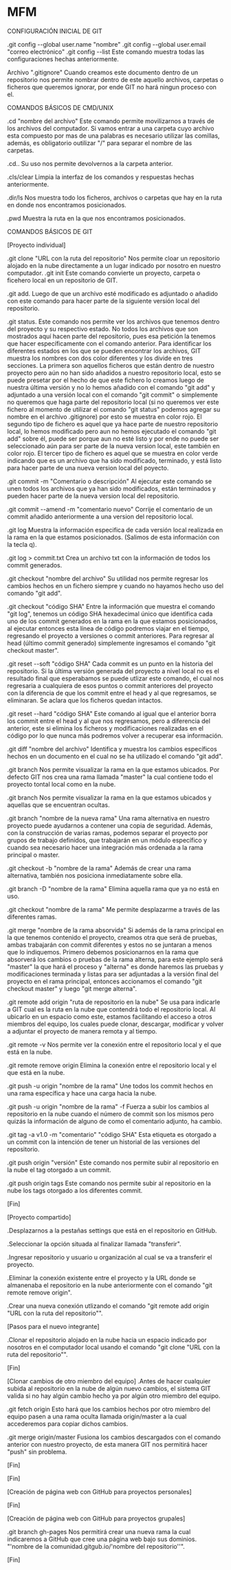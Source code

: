 # MFM

CONFIGURACIÓN INICIAL DE GIT

.git config --global user.name "nombre"
.git config --global user.email "correo electrónico"
.git config --list
  Este comando muestra todas las configuraciones hechas anteriormente.

Archivo ".gitignore"
  Cuando creamos este documento dentro de un repositorio nos permite nombrar dentro de este aquello archivos, carpetas o ficheros que     queremos ignorar, por ende GIT no hará ningun proceso con el.



COMANDOS BÁSICOS DE CMD/UNIX

.cd "nombre del archivo"
  Este comando permite movilizarnos a través de los archivos del computador. Si vamos entrar a una carpeta cuyo archivo esta compuesto     por mas de una palabras es necesario utilizar las comillas, además, es obligatorio outilizar "/" para separar el nombre de las         
  carpetas.

.cd..
  Su uso nos permite devolvernos a la carpeta anterior.

.cls/clear
  Limpia la interfaz de los comandos y respuestas hechas anteriormente.

.dir/ls
  Nos muestra todo los ficheros, archivos o carpetas que hay en la ruta en donde nos encontramos posicionados.

.pwd
  Muestra la ruta en la que nos encontramos posicionados.



COMANDOS BÁSICOS DE GIT

[Proyecto individual]

.git clone "URL con la ruta del repositorio"
  Nos permite cloar un repositorio alojado en la nube directamente a un lugar indicado por nosotro en nuestro computador.
.git init
  Este comando convierte un proyecto, carpeta o ficehero local en un repositorio de GIT.
  
.git add.
  Luego de que un archivo esté modificado es adjuntado o añadido con este comando para hacer parte de la siguiente versión local del       repositorio.
  
.git status.
  Este comando nos permite ver los archivos que tenemos dentro del proyecto y su respectivo estado. No todos los archivos que son         mostrados aquí hacen parte del repositorio, pues esa petición la tenemos que hacer específicamente con el comando anterior. Para         identificar los diferentes estados en los que se pueden encontrar los archivos, GIT muestra los nombres con dos color diferentes y los   divide en tres secciones. La primera son aquellos ficheros que están dentro de nuestro proyecto pero aún no han sido añadidos a         nuestro repositorio local, esto se puede presetar por el hecho de que este fichero lo creamos luego de nuestra última versión y no lo   hemos añadido con el comando "git add" y adjuntado a una versión local con el comando "git commit" o simplemente no queremos que haga   parte del repositorio local (si no queremos ver este fichero al momento de utilizar el comando "git status" podemos agregar su nombre   en el archivo .gitignore) por esto se muestra en color rojo. El segundo tipo de fichero es aquel que ya hace parte de nuestro           repositorio local, lo hemos modificado pero aun no hemos ejecutado el comando "git add" sobre él, puede ser porque aun no esté listo y   por ende no puede ser seleccionado aún para ser parte de la nueva version local, este también en color rojo. El tercer tipo de fichero   es aquel que se muestra en color verde indicando que es un archivo que ha sido modificado, terminado, y está listo para hacer parte     de una nueva version local del poyecto.
  
.git commit -m "Comentario o descripción"
  Al ejecutar este comando se unen todos los archivos que ya han sido modificados, están terminados y pueden hacer parte de la nueva       version local del repositorio.
  
.git commit --amend -m "comentario nuevo"
  Corrije el comentario de un commit añadido anteriormente a una version del repositorio local.

.git log
  Muestra la información especifica de cada versión local realizada en la rama en la que estamos posicionados. (Salimos de esta           información con la tecla q).

.git log > commit.txt
  Crea un archivo txt con la información de todos los commit generados.

.git checkout "nombre del archivo"
  Su utilidad nos permite regresar los cambios hechos en un fichero siempre y cuando no hayamos hecho uso del comando "git add".
  
.git checkout "código SHA"
  Entre la información que muestra el comando "git log", tenemos un código SHA hexadecimal único que identifica cada uno de los commit     generados en la rama en la que estamos posicionados, al ejecutar entonces esta línea de código podremos viajar en el tiempo,             regresando el proyecto a versiones o commit anteriores. Para regresar al head (último commit generado) simplemente ingresamos el         comando "git checkout master".
  
.git reset --soft "código SHA"
  Cada commit es un punto en la historia del repositorio. Si la última versión generada del proyecto a nivel local no es el resultado     final que esperabamos se puede utlizar este comando, el cual nos regresaria a cualquiera de esos puntos o commit anteriores del         proyecto con la diferencia de que los commit entre el head y al que regresamos, se eliminaran. Se aclara que los ficheros quedan         intactos.
  
.git reset --hard "código SHA"
  Este comando al igual que el anterior borra los commit entre el head y al que nos regresamos, pero a diferencia del anterior,   este     si elimina los ficheros y modificaciones realizadas en el código por lo que nunca más podremos volver a recuperar esa                   información.

.git diff "nombre del archivo"
  Identifica y muestra los cambios específicos hechos en un documento en el cual no se ha utilizado el comando "git add".

.git branch
  Nos permite visualizar la rama en la que estamos ubicados. Por defecto GIT nos crea una rama llamada "master" la cual contiene todo el   proyecto tontal local como en la nube.
  
  .git branch
  Nos permite visualizar la rama en la que estamos ubicados y aquellas que se encuentran ocultas.

.git branch "nombre de la nueva rama"
  Una rama alternativa en nuestro proyecto puede ayudarnos a contener una copia de seguridad. Además, con la construcción de varias       ramas, podemos separar el proyecto por grupos de trabajo definidos, que trabajarán en un módulo específico y cuando sea necesario       hacer una integración más ordenada a la rama principal o master.
  
.git checkout -b "nombre de la rama"
  Además de crear una rama alternativa, también nos posiciona inmediatamente sobre ella.
  
.git branch -D "nombre de la rama"
  Elimina aquella rama que ya no está en uso.
  
.git checkout "nombre de la rama"
  Me permite desplazarme a través de las diferentes ramas.
  
.git merge "nombre de la rama absorvida"
  Si además de la rama principal en la que tenemos contenido el proyecto, creamos otra que será de pruebas, ambas trabajarán con commit   diferentes y estos no se juntaran a menos que lo indiquemos. Primero debemos posicionarnos en la rama que absorverá los cambios o       pruebas de la rama alterna, para este ejemplo será "master" la que hará el proceso y "alterna" es donde haremos las pruebas y           modificaciones terminada y listas para ser adjuntadas a la versión final del proyecto en el rama principal, entonces accionamos el       comando "git checkout master" y luego "git merge alterna".

.git remote add origin "ruta de repositorio en la nube"
  Se usa para indicarle a GIT cual es la ruta en la nube que contendrá todo el repositorio local. Al ubicarlo en un espacio como este,     estamos facilitando el acceso a otros miembros del equipo, los cuales puede clonar, descargar, modificar y volver a adjuntar el         proyecto de manera remota y al tiempo.
  
.git remote -v
  Nos permite ver la conexión entre el repositorio local y el que está en la nube.
  
.git remote remove origin
  Elimina la conexión entre el repositorio local y el que está en la nube.
  
.git push -u origin "nombre de la rama"
  Une todos los commit hechos en una rama específica y hace una carga hacia la nube.
  
.git push -u origin "nombre de la rama" -f
  Fuerza a subir los cambios al repositorio en la nube cuando el número de commit son los mismos pero quizás la información de alguno de   como el comentario adjunto, ha cambio.
  
.git tag -a v1.0 -m "comentario" "código SHA"
  Esta etiqueta es otorgado a un commit con la intención de tener un historial de las versiones del repositorio.
  
.git push origin "versión"
  Este comando nos permite subir al repositorio en la nube el tag otorgado a un commit.
  
.git push origin tags
  Este comando nos permite subir al repositorio en la nube los tags otorgado a los diferentes commit.

[Fin]

[Proyecto compartido]

.Desplazarnos a la pestañas settings que está en el repositorio en GitHub.

.Seleccionar la opción situada al finalizar llamada "transferir".

.Ingresar repositorio y usuario u organización al cual se va a transferir el proyecto.

.Eliminar la conexión existente entre el proyecto y la URL donde se almanenaba el repositorio en la nube anteriormente con el comando "git remote remove origin".

.Crear una nueva conexión utlizando el comando "git remote add origin "URL con la ruta del repositorio"".

  [Pasos para el nuevo integrante]

  .Clonar el repositorio alojado en la nube hacia un espacio indicado por nosotros en el computador local usando el comando "git clone      "URL con la ruta del repositorio"".
  
  [Fin]
  
[Clonar cambios de otro miembro del equipo]
.Antes de hacer cualquier subida al repositorio en la nube de algún nuevo cambios, el sistema GIT valida si no hay algún cambio hecho ya por algún otro miembro del equipo.

.git fetch origin
  Esto hará que los cambios hechos por otro miembro del equipo pasen a una rama oculta llamada origin/master a la cual accederemos para   copiar dichos cambios.
   
.git merge origin/master
  Fusiona los cambios descargados con el comando anterior con nuestro proyecto, de esta manera GIT nos permitirá hacer "push" sin         problema.
   
[Fin]

[Fin]

[Creación de página web con GitHub para proyectos personales]



[Fin]

[Creación de página web con GitHub para proyectos grupales]

.git branch gh-pages
  Nos permitirá crear una nueva rama la cual indicaremos a GitHub que cree una página web bajo sus dominios. "'nombre de la               comunidad.gitgub.io/'nombre del repositorio''".

[Fin]


  
  
  
  
  
  
  
  
  
  
  
  
  
  
  
  
  
  
  
  
  
  
  
  
  
  
  
  
  
  
  
  
  
  
  

